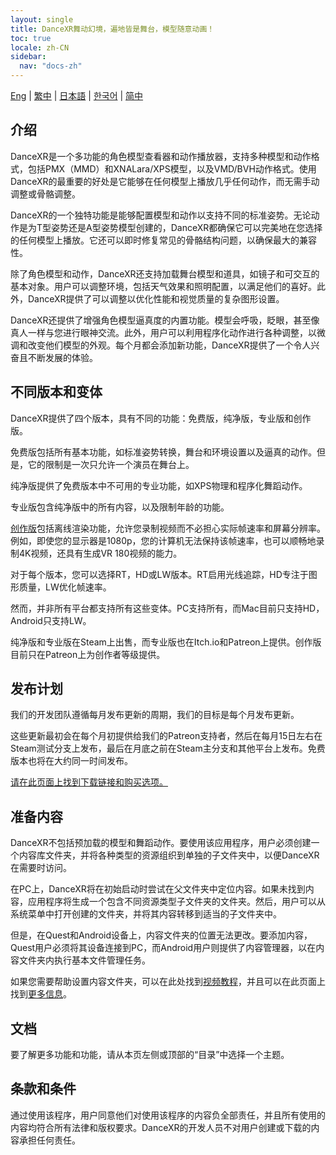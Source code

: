 ```yaml
---
layout: single
title: DanceXR舞动幻境，遍地皆是舞台，模型随意动画！
toc: true
locale: zh-CN
sidebar:
  nav: "docs-zh"
---
```

[Eng](/dancexr/index) | [繁中](/tw/dancexr/index) | [日本語](/jp/dancexr/index) | [한국어](/kr/dancexr/index) | [简中](/zh/dancexr/index)

## 介绍

DanceXR是一个多功能的角色模型查看器和动作播放器，支持多种模型和动作格式，包括PMX（MMD）和XNALara/XPS模型，以及VMD/BVH动作格式。使用DanceXR的最重要的好处是它能够在任何模型上播放几乎任何动作，而无需手动调整或骨骼调整。

DanceXR的一个独特功能是能够配置模型和动作以支持不同的标准姿势。无论动作是为T型姿势还是A型姿势模型创建的，DanceXR都确保它可以完美地在您选择的任何模型上播放。它还可以即时修复常见的骨骼结构问题，以确保最大的兼容性。

除了角色模型和动作，DanceXR还支持加载舞台模型和道具，如镜子和可交互的基本对象。用户可以调整环境，包括天气效果和照明配置，以满足他们的喜好。此外，DanceXR提供了可以调整以优化性能和视觉质量的复杂图形设置。

DanceXR还提供了增强角色模型逼真度的内置功能。模型会呼吸，眨眼，甚至像真人一样与您进行眼神交流。此外，用户可以利用程序化动作进行各种调整，以微调和改变他们模型的外观。每个月都会添加新功能，DanceXR提供了一个令人兴奋且不断发展的体验。

## 不同版本和变体

DanceXR提供了四个版本，具有不同的功能：免费版，纯净版，专业版和创作版。

免费版包括所有基本功能，如标准姿势转换，舞台和环境设置以及逼真的动作。但是，它的限制是一次只允许一个演员在舞台上。

纯净版提供了免费版本中不可用的专业功能，如XPS物理和程序化舞蹈动作。

专业版包含纯净版中的所有内容，以及限制年龄的功能。

[创作版](/dancexr/creator.md)包括离线渲染功能，允许您录制视频而不必担心实际帧速率和屏幕分辨率。例如，即使您的显示器是1080p，您的计算机无法保持该帧速率，也可以顺畅地录制4K视频，还具有生成VR 180视频的能力。

对于每个版本，您可以选择RT，HD或LW版本。RT启用光线追踪，HD专注于图形质量，LW优化帧速率。

然而，并非所有平台都支持所有这些变体。PC支持所有，而Mac目前只支持HD，Android只支持LW。

纯净版和专业版在Steam上出售，而专业版也在Itch.io和Patreon上提供。创作版目前只在Patreon上为创作者等级提供。

## 发布计划

我们的开发团队遵循每月发布更新的周期，我们的目标是每个月发布更新。 

这些更新最初会在每个月初提供给我们的Patreon支持者，然后在每月15日左右在Steam测试分支上发布，最后在月底之前在Steam主分支和其他平台上发布。免费版本也将在大约同一时间发布。

[请在此页面上找到下载链接和购买选项。](/dancexr/download.md)


## 准备内容

DanceXR不包括预加载的模型和舞蹈动作。要使用该应用程序，用户必须创建一个内容库文件夹，并将各种类型的资源组织到单独的子文件夹中，以便DanceXR在需要时访问。

在PC上，DanceXR将在初始启动时尝试在父文件夹中定位内容。如果未找到内容，应用程序将生成一个包含不同资源类型子文件夹的文件夹。然后，用户可以从系统菜单中打开创建的文件夹，并将其内容转移到适当的子文件夹中。

但是，在Quest和Android设备上，内容文件夹的位置无法更改。要添加内容，Quest用户必须将其设备连接到PC，而Android用户则提供了内容管理器，以在内容文件夹内执行基本文件管理任务。

如果您需要帮助设置内容文件夹，可以在此处找到[视频教程](https://www.youtube.com/watch?v=kjzxGEd8SqM&list=PLiOnKm2t3bhLV3HcABEs0xjqgrYcmDQcr&index=3)，并且可以在此页面上找到[更多信息](dancexr/preparecontent.md)。


## 文档

要了解更多功能和功能，请从本页左侧或顶部的“目录”中选择一个主题。


## 条款和条件

通过使用该程序，用户同意他们对使用该程序的内容负全部责任，并且所有使用的内容均符合所有法律和版权要求。DanceXR的开发人员不对用户创建或下载的内容承担任何责任。